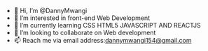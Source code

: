 - 👋 Hi, I’m @DannyMwangi
- 👀 I’m interested in front-end Web Development
- 🌱 I’m currently learning CSS HTML5 JAVASCRIPT AND REACTJS
- 💞️ I’m looking to collaborate on Web development
- 📫 Reach me via email address:dannymwangi154@gmail.com

<!---
DannyMwangi/DannyMwangi is a ✨ special ✨ repository because its `README.md` (this file) appears on your GitHub profile.
You can click the Preview link to take a look at your changes.
--->
